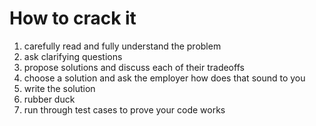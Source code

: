 # How to crack it

1. carefully read and fully understand the problem
2. ask clarifying questions
3. propose solutions and discuss each of their tradeoffs
4. choose a solution and ask the employer how does that sound to you
5. write the solution
6. rubber duck
7. run through test cases to prove your code works
